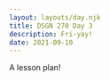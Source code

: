 ```yaml
---
layout: layouts/day.njk
title: DSGN 270 Day 3
description: Fri-yay!
date: 2021-09-10
---
```


A lesson plan!